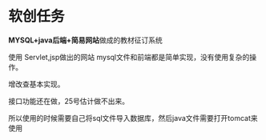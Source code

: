 # 软创任务


**MYSQL+java后端+简易网站**做成的教材征订系统

使用 Servlet,jsp做出的网站
mysql文件和前端都是简单实现，没有使用复杂的操作。

增改查基本实现。

接口功能还在做，25号估计做不出来。

所以使用的时候需要自己将sql文件导入数据库，然后java文件需要打开tomcat来使用
